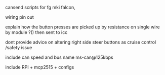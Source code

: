 cansend scripts for fg mki falcon, 

wiring pin out

explain how the button presses are picked up by resistance on single wire by module ?() then sent to icc

dont provide advice on altering right side steer buttons as cruise control /safety issue

include can speed and bus name ms-can@125kbps

include RPI + mcp2515 + configs
